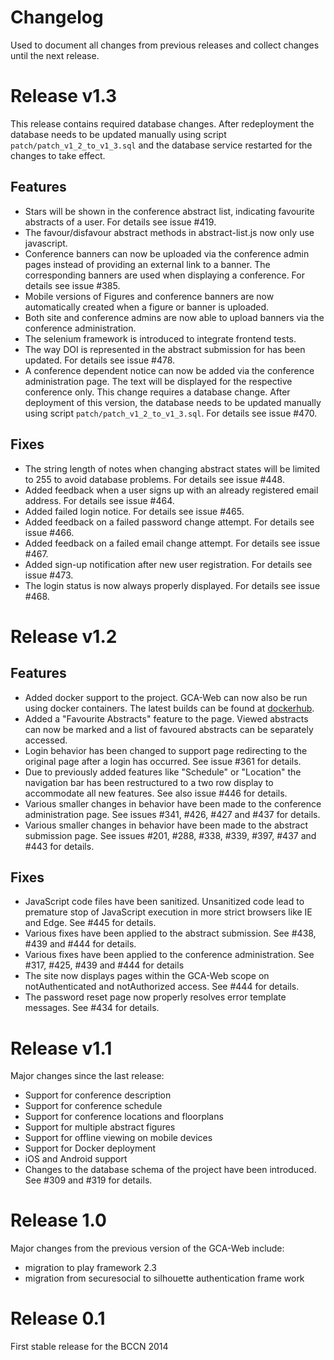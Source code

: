 # Changelog

Used to document all changes from previous releases and collect changes 
until the next release.

# Release v1.3

This release contains required database changes. After redeployment the database needs to be updated manually using script `patch/patch_v1_2_to_v1_3.sql` and the database service restarted for the changes to take effect.

## Features
- Stars will be shown in the conference abstract list, indicating favourite abstracts of a user. For details see issue #419.
- The favour/disfavour abstract methods in abstract-list.js now only use javascript.
- Conference banners can now be uploaded via the conference admin pages instead of providing an external link to a banner. The corresponding banners are used when displaying a conference. For details see issue #385.
- Mobile versions of Figures and conference banners are now automatically created when a figure or banner is uploaded.
- Both site and conference admins are now able to upload banners via the conference administration.
- The selenium framework is introduced to integrate frontend tests.
- The way DOI is represented in the abstract submission for has been updated. For details see issue #478.
- A conference dependent notice can now be added via the conference administration page. The text will be displayed for the respective conference only. This change requires a database change. After deployment of this version, the database needs to be updated manually using script `patch/patch_v1_2_to_v1_3.sql`. For details see issue #470.

## Fixes
- The string length of notes when changing abstract states will be limited to 255 to avoid database problems. For details see issue #448.
- Added feedback when a user signs up with an already registered email address. For details see issue #464.
- Added failed login notice. For details see issue #465.
- Added feedback on a failed password change attempt. For details see issue #466.
- Added feedback on a failed email change attempt. For details see issue #467.
- Added sign-up notification after new user registration. For details see issue #473.
- The login status is now always properly displayed. For details see issue #468.


# Release v1.2

## Features
- Added docker support to the project. GCA-Web can now also be run using docker containers.
  The latest builds can be found at [dockerhub](https://hub.docker.com/r/gnode/gca/builds).
- Added a "Favourite Abstracts" feature to the page. Viewed abstracts can now be
  marked and a list of favoured abstracts can be separately accessed.
- Login behavior has been changed to support page redirecting to the original page after 
  a login has occurred. See issue #361 for details.
- Due to previously added features like "Schedule" or "Location" the navigation bar
  has been restructured to a two row display to accommodate all new features.
  See also issue #446 for details.
- Various smaller changes in behavior have been made to the conference administration page.
  See issues #341, #426, #427 and #437 for details.
- Various smaller changes in behavior have been made to the abstract submission page.
  See issues #201, #288, #338, #339, #397, #437 and #443 for details.

## Fixes
- JavaScript code files have been sanitized. Unsanitized code lead to premature stop of 
  JavaScript execution in more strict browsers like IE and Edge. See #445 for details.
- Various fixes have been applied to the abstract submission. See #438, #439 and #444 for details.
- Various fixes have been applied to the conference administration. See #317, #425, #439 and #444 for details 
- The site now displays pages within the GCA-Web scope on notAuthenticated and notAuthorized 
  access. See #444 for details.
- The password reset page now properly resolves error template messages. See #434 for details.


# Release v1.1
Major changes since the last release:

- Support for conference description
- Support for conference schedule
- Support for conference locations and floorplans
- Support for multiple abstract figures
- Support for offline viewing on mobile devices
- Support for Docker deployment
- iOS and Android support
- Changes to the database schema of the project have been introduced. See #309 and #319 for details.


# Release 1.0
Major changes from the previous version of the GCA-Web include:

- migration to play framework 2.3
- migration from securesocial to silhouette authentication frame work


# Release 0.1
First stable release for the BCCN 2014
